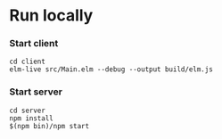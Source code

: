 # Run locally

### Start client

```
cd client
elm-live src/Main.elm --debug --output build/elm.js
```


### Start server

```
cd server
npm install
$(npm bin)/npm start
```

